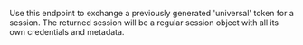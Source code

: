 Use this endpoint to exchange a previously generated 'universal' token for a session. The returned session will be a regular session object with all its own credentials and metadata.